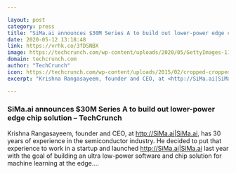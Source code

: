 ```yaml
---

layout: post
category: press
title: "SiMa.ai announces $30M Series A to build out lower-power edge chip solution"
date: 2020-05-12 13:18:48
link: https://vrhk.co/3fDSNBX
image: https://techcrunch.com/wp-content/uploads/2020/05/GettyImages-1136623583.jpg?w=600
domain: techcrunch.com
author: "TechCrunch"
icon: https://techcrunch.com/wp-content/uploads/2015/02/cropped-cropped-favicon-gradient.png?w=180
excerpt: "Krishna Rangasayeem, founder and CEO, at <http://SiMa.ai|SiMa.ai>, has 30 years of experience in the semiconductor industry. He decided to put that experience to work in a startup and launched <http://SiMa.ai|SiMa.ai> last year with the goal of building an ultra low-power software and chip solution for machine learning at the edge.…"

---
```


### SiMa.ai announces $30M Series A to build out lower-power edge chip solution – TechCrunch

Krishna Rangasayeem, founder and CEO, at <http://SiMa.ai|SiMa.ai>, has 30 years of experience in the semiconductor industry. He decided to put that experience to work in a startup and launched <http://SiMa.ai|SiMa.ai> last year with the goal of building an ultra low-power software and chip solution for machine learning at the edge.…